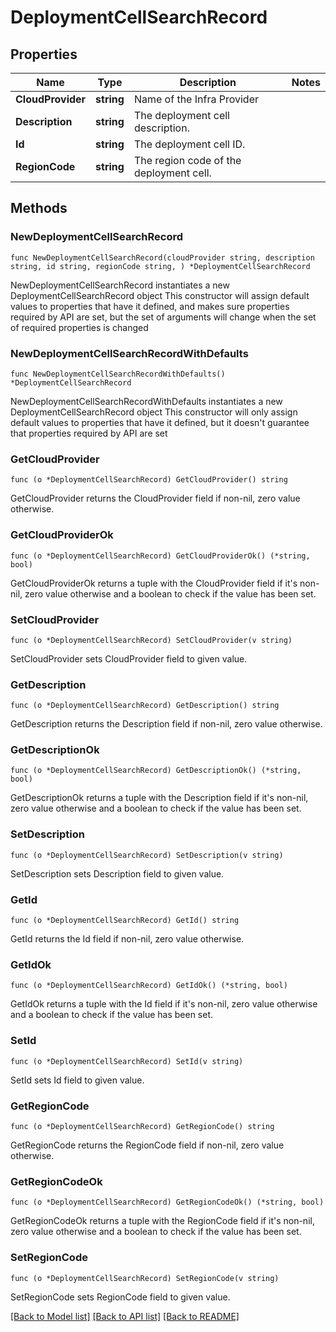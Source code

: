 # DeploymentCellSearchRecord

## Properties

Name | Type | Description | Notes
------------ | ------------- | ------------- | -------------
**CloudProvider** | **string** | Name of the Infra Provider | 
**Description** | **string** | The deployment cell description. | 
**Id** | **string** | The deployment cell ID. | 
**RegionCode** | **string** | The region code of the deployment cell. | 

## Methods

### NewDeploymentCellSearchRecord

`func NewDeploymentCellSearchRecord(cloudProvider string, description string, id string, regionCode string, ) *DeploymentCellSearchRecord`

NewDeploymentCellSearchRecord instantiates a new DeploymentCellSearchRecord object
This constructor will assign default values to properties that have it defined,
and makes sure properties required by API are set, but the set of arguments
will change when the set of required properties is changed

### NewDeploymentCellSearchRecordWithDefaults

`func NewDeploymentCellSearchRecordWithDefaults() *DeploymentCellSearchRecord`

NewDeploymentCellSearchRecordWithDefaults instantiates a new DeploymentCellSearchRecord object
This constructor will only assign default values to properties that have it defined,
but it doesn't guarantee that properties required by API are set

### GetCloudProvider

`func (o *DeploymentCellSearchRecord) GetCloudProvider() string`

GetCloudProvider returns the CloudProvider field if non-nil, zero value otherwise.

### GetCloudProviderOk

`func (o *DeploymentCellSearchRecord) GetCloudProviderOk() (*string, bool)`

GetCloudProviderOk returns a tuple with the CloudProvider field if it's non-nil, zero value otherwise
and a boolean to check if the value has been set.

### SetCloudProvider

`func (o *DeploymentCellSearchRecord) SetCloudProvider(v string)`

SetCloudProvider sets CloudProvider field to given value.


### GetDescription

`func (o *DeploymentCellSearchRecord) GetDescription() string`

GetDescription returns the Description field if non-nil, zero value otherwise.

### GetDescriptionOk

`func (o *DeploymentCellSearchRecord) GetDescriptionOk() (*string, bool)`

GetDescriptionOk returns a tuple with the Description field if it's non-nil, zero value otherwise
and a boolean to check if the value has been set.

### SetDescription

`func (o *DeploymentCellSearchRecord) SetDescription(v string)`

SetDescription sets Description field to given value.


### GetId

`func (o *DeploymentCellSearchRecord) GetId() string`

GetId returns the Id field if non-nil, zero value otherwise.

### GetIdOk

`func (o *DeploymentCellSearchRecord) GetIdOk() (*string, bool)`

GetIdOk returns a tuple with the Id field if it's non-nil, zero value otherwise
and a boolean to check if the value has been set.

### SetId

`func (o *DeploymentCellSearchRecord) SetId(v string)`

SetId sets Id field to given value.


### GetRegionCode

`func (o *DeploymentCellSearchRecord) GetRegionCode() string`

GetRegionCode returns the RegionCode field if non-nil, zero value otherwise.

### GetRegionCodeOk

`func (o *DeploymentCellSearchRecord) GetRegionCodeOk() (*string, bool)`

GetRegionCodeOk returns a tuple with the RegionCode field if it's non-nil, zero value otherwise
and a boolean to check if the value has been set.

### SetRegionCode

`func (o *DeploymentCellSearchRecord) SetRegionCode(v string)`

SetRegionCode sets RegionCode field to given value.



[[Back to Model list]](../README.md#documentation-for-models) [[Back to API list]](../README.md#documentation-for-api-endpoints) [[Back to README]](../README.md)


